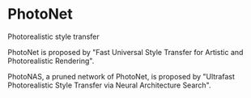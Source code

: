 # PhotoNet
Photorealistic style transfer

PhotoNet is proposed by "Fast Universal Style Transfer for Artistic and Photorealistic Rendering".

PhotoNAS, a pruned network of PhotoNet, is proposed by "Ultrafast Photorealistic Style Transfer via Neural Architecture Search".
